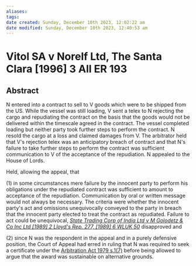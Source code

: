 ```yaml
---
aliases: 
tags: 
date created: Sunday, December 10th 2023, 12:02:22 am
date modified: Sunday, December 10th 2023, 12:40:53 am
---
```


# Vitol SA v Norelf Ltd, The Santa Clara [1996] 3 All ER 193

## Abstract

N entered into a contract to sell to V goods which were to be shipped from the US. While the vessel was still loading, V sent a telex to N rejecting the cargo and repudiating the contract on the basis that the goods would not be delivered within the timescale agreed in the contract. The vessel completed loading but neither party took further steps to perform the contract. N resold the cargo at a loss and claimed damages from V. The arbitrator held that V's rejection telex was an anticipatory breach of contract and that N's failure to take further steps to perform the contract was sufficient communication to V of the acceptance of the repudiation. N appealed to the House of Lords.

Held, allowing the appeal, that

(1) in some circumstances mere failure by the innocent party to perform his obligations under the repudiated contract was sufficient to amount to acceptance of the repudiation. Communication by oral or written message would not always be necessary. The criteria were whether the innocent party's act and omissions unequivocally conveyed to the party in breach that the innocent party elected to treat the contract as repudiated. Failure to act could be unequivocal, _[State Trading Corp of India Ltd v M Golodetz & Co Inc Ltd [1989] 2 Lloyd's Rep. 277, [1989] 6 WLUK 50](https://uk.westlaw.com/Document/IBE63FEA0E42811DA8FC2A0F0355337E9/View/FullText.html?originationContext=document&transitionType=DocumentItem&ppcid=a38341bd95f048798aa913f7b6ee56fb&contextData=(sc.Default))_ disapproved and

(2) since N was the respondent in the appeal and in a purely defensive position, the Court of Appeal had erred in ruling that N was required to seek a certificate under the [Arbitration Act 1979 s.1(7)](https://uk.westlaw.com/Document/IC988C420E44911DA8D70A0E70A78ED65/View/FullText.html?originationContext=document&transitionType=DocumentItem&ppcid=a38341bd95f048798aa913f7b6ee56fb&contextData=(sc.Default)) before being allowed to argue that the award was sustainable on alternative grounds.
